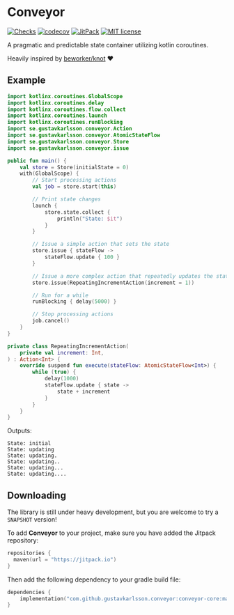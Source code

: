 # Conveyor

[![Checks](https://github.com/gustavkarlsson/conveyor/workflows/Checks/badge.svg?branch=master)](https://github.com/gustavkarlsson/conveyor/actions?query=workflow%3AChecks+branch%3Amaster+event%3Apush)
[![codecov](https://codecov.io/gh/gustavkarlsson/conveyor/branch/master/graph/badge.svg)](https://codecov.io/gh/gustavkarlsson/conveyor)
[![JitPack](https://jitpack.io/v/gustavkarlsson/conveyor.svg)](https://jitpack.io/#gustavkarlsson/conveyor)
[![MIT license](https://img.shields.io/badge/license-MIT-blue.svg)](https://github.com/gustavkarlsson/krate/blob/master/LICENSE.md)

A pragmatic and predictable state container utilizing kotlin coroutines.

Heavily inspired by [beworker/knot](https://github.com/beworker/knot) :heart:

## Example
```kotlin
import kotlinx.coroutines.GlobalScope
import kotlinx.coroutines.delay
import kotlinx.coroutines.flow.collect
import kotlinx.coroutines.launch
import kotlinx.coroutines.runBlocking
import se.gustavkarlsson.conveyor.Action
import se.gustavkarlsson.conveyor.AtomicStateFlow
import se.gustavkarlsson.conveyor.Store
import se.gustavkarlsson.conveyor.issue

public fun main() {
    val store = Store(initialState = 0)
    with(GlobalScope) {
        // Start processing actions
        val job = store.start(this)

        // Print state changes
        launch {
            store.state.collect {
                println("State: $it")
            }
        }

        // Issue a simple action that sets the state
        store.issue { stateFlow ->
            stateFlow.update { 100 }
        }

        // Issue a more complex action that repeatedly updates the state
        store.issue(RepeatingIncrementAction(increment = 1))

        // Run for a while
        runBlocking { delay(5000) }

        // Stop processing actions
        job.cancel()
    }
}

private class RepeatingIncrementAction(
    private val increment: Int,
) : Action<Int> {
    override suspend fun execute(stateFlow: AtomicStateFlow<Int>) {
        while (true) {
            delay(1000)
            stateFlow.update { state ->
                state + increment
            }
        }
    }
}
```

Outputs:

```
State: initial
State: updating
State: updating.
State: updating..
State: updating...
State: updating....
```

## Downloading

The library is still under heavy development, but you are welcome to try a `SNAPSHOT` version!

To add **Conveyor** to your project, make sure you have added the Jitpack repository:

````kotlin
repositories {
  maven(url = "https://jitpack.io")
}
````

Then add the following dependency to your gradle build file:

```kotlin
dependencies {
    implementation("com.github.gustavkarlsson.conveyor:conveyor-core:master-SNAPSHOT") // Main library
}
```
